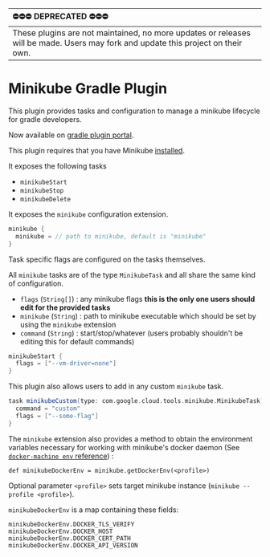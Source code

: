 | ⛔⛔⛔ DEPRECATED ⛔⛔⛔ |
| :----- |
| These plugins are not maintained, no more updates or releases will be made. Users may fork and update this project on their own. |


Minikube Gradle Plugin
======================
This plugin provides tasks and configuration to manage a minikube lifecycle for gradle developers.

Now available on [gradle plugin portal](https://plugins.gradle.org/plugin/com.google.cloud.tools.minikube).

This plugin requires that you have Minikube [installed](https://kubernetes.io/docs/tasks/tools/install-minikube/).

It exposes the following tasks
- `minikubeStart`
- `minikubeStop`
- `minikubeDelete`

It exposes the `minikube` configuration extension.

```groovy
minikube {
  minikube = // path to minikube, default is "minikube"
}
```

Task specific flags are configured on the tasks themselves.
 
All `minikube` tasks are of the type `MinikubeTask` and all share the same kind of configuration.
- `flags` (`String[]`) : any minikube flags **this is the only one users should edit for the provided tasks**
- `minikube` (`String`) : path to minikube executable which should be set by using the `minikube` extension
- `command` (`String`) : start/stop/whatever (users probably shouldn't be editing this for default commands)

```groovy
minikubeStart {
  flags = ["--vm-driver=none"]
}
```

This plugin also allows users to add in any custom `minikube` task.

```groovy
task minikubeCustom(type: com.google.cloud.tools.minikube.MinikubeTask) {
  command = "custom"
  flags = ["--some-flag"]
}
```

The `minikube` extension also provides a method to obtain the environment variables necessary for working with minikube's docker daemon (See [`docker-machine env` reference](https://docs.docker.com/machine/reference/env/))
:
```
def minikubeDockerEnv = minikube.getDockerEnv(<profile>)
```

Optional parameter `<profile>` sets target minikube instance (`minikube --profile <profile>`). 

`minikubeDockerEnv` is a map containing these fields:
 
```
minikubeDockerEnv.DOCKER_TLS_VERIFY
minikubeDockerEnv.DOCKER_HOST
minikubeDockerEnv.DOCKER_CERT_PATH
minikubeDockerEnv.DOCKER_API_VERSION
```
